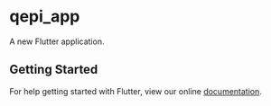 # qepi_app

A new Flutter application.

## Getting Started

For help getting started with Flutter, view our online
[documentation](https://flutter.io/).
